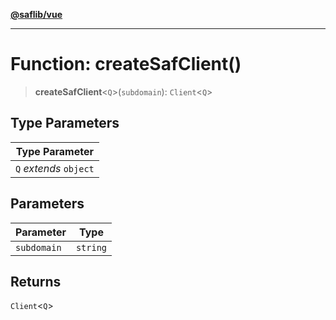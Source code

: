 [**@saflib/vue**](../index.md)

***

# Function: createSafClient()

> **createSafClient**\<`Q`\>(`subdomain`): `Client`\<`Q`\>

## Type Parameters

| Type Parameter |
| ------ |
| `Q` *extends* `object` |

## Parameters

| Parameter | Type |
| ------ | ------ |
| `subdomain` | `string` |

## Returns

`Client`\<`Q`\>

